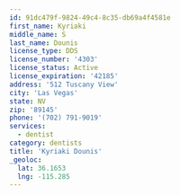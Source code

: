 ```yaml
---
id: 91dc479f-9824-49c4-8c35-db69a4f4581e
first_name: Kyriaki
middle_name: S
last_name: Dounis
license_type: DDS
license_number: '4303'
license_status: Active
license_expiration: '42185'
address: '512 Tuscany View'
city: 'Las Vegas'
state: NV
zip: '89145'
phone: '(702) 791-9019'
services:
  - dentist
category: dentists
title: 'Kyriaki Dounis'
_geoloc:
  lat: 36.1653
  lng: -115.285
---
```

